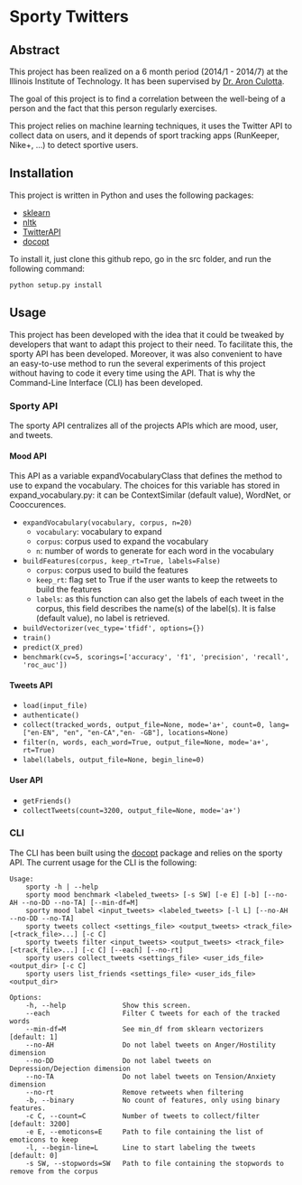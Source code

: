 # Sporty Twitters

## Abstract

This project has been realized on a 6 month period (2014/1 - 2014/7) at the Illinois Institute of Technology. It has been supervised by [Dr. Aron Culotta](http://cs.iit.edu/~culotta/).

The goal of this project is to find a correlation between the well-being of a person and the fact that this person regularly exercises.

This project relies on machine learning techniques, it uses the Twitter API to collect data on users, and it depends of sport tracking apps (RunKeeper, Nike+, ...) to detect sportive users.

## Installation

This project is written in Python and uses the following packages:

- [sklearn](http://scikit-learn.org/stable/)
- [nltk](http://www.nltk.org/)
- [TwitterAPI](https://github.com/geduldig/TwitterAPI)
- [docopt](http://docopt.org/)

To install it, just clone this github repo, go in the src folder, and run the following command:

    python setup.py install

## Usage

This project has been developed with the idea that it could be tweaked by developers that want to adapt this project to their need. To facilitate this, the sporty API has been developed. Moreover, it was also convenient to have an easy-to-use method to run the several experiments of this project without having to code it every time using the API. That is why the Command-Line Interface (CLI) has been developed.

### Sporty API

The sporty API centralizes all of the projects APIs which are mood, user, and tweets.

#### Mood API

This API as a variable expandVocabularyClass that defines the method to use to expand the vocabulary. The choices for this variable has stored in expand_vocabulary.py: it can be ContextSimilar (default value), WordNet, or Cooccurences.

- `expandVocabulary(vocabulary, corpus, n=20)`
    - `vocabulary`: vocabulary to expand
    - `corpus`: corpus used to expand the vocabulary
    - `n`: number of words to generate for each word in the vocabulary
- `buildFeatures(corpus, keep_rt=True, labels=False)`
    - `corpus`: corpus used to build the features
    - `keep_rt`: flag set to True if the user wants to keep the retweets to build the features
    - `labels`: as this function can also get the labels of each tweet in the corpus, this field describes the name(s) of the label(s). It is false (default value), no label is retrieved.
- `buildVectorizer(vec_type='tfidf', options={})`
- `train()`
- `predict(X_pred)`
- `benchmark(cv=5, scorings=['accuracy', 'f1', 'precision', 'recall', 'roc_auc'])`

#### Tweets API

- `load(input_file)`
- `authenticate()`
- `collect(tracked_words, output_file=None, mode='a+', count=0, lang=["en-EN", "en", "en-CA","en- -GB"], locations=None)`
- `filter(n, words, each_word=True, output_file=None, mode='a+', rt=True)`
- `label(labels, output_file=None, begin_line=0)`

#### User API 

- `getFriends()`
- `collectTweets(count=3200, output_file=None, mode='a+')`

### CLI

The CLI has been built using the [docopt](http://docopt.org/) package and relies on the sporty API. The current usage for the CLI is the following:

    Usage: 
        sporty -h | --help
        sporty mood benchmark <labeled_tweets> [-s SW] [-e E] [-b] [--no-AH --no-DD --no-TA] [--min-df=M] 
        sporty mood label <input_tweets> <labeled_tweets> [-l L] [--no-AH --no-DD --no-TA]
        sporty tweets collect <settings_file> <output_tweets> <track_file> [<track_file>...] [-c C]
        sporty tweets filter <input_tweets> <output_tweets> <track_file> [<track_file>...] [-c C] [--each] [--no-rt]
        sporty users collect_tweets <settings_file> <user_ids_file> <output_dir> [-c C]
        sporty users list_friends <settings_file> <user_ids_file> <output_dir>

    Options:
        -h, --help              Show this screen.
        --each                  Filter C tweets for each of the tracked words
        --min-df=M              See min_df from sklearn vectorizers [default: 1]
        --no-AH                 Do not label tweets on Anger/Hostility dimension
        --no-DD                 Do not label tweets on Depression/Dejection dimension
        --no-TA                 Do not label tweets on Tension/Anxiety dimension
        --no-rt                 Remove retweets when filtering
        -b, --binary            No count of features, only using binary features.
        -c C, --count=C         Number of tweets to collect/filter [default: 3200]
        -e E, --emoticons=E     Path to file containing the list of emoticons to keep
        -l, --begin-line=L      Line to start labeling the tweets [default: 0]
        -s SW, --stopwords=SW   Path to file containing the stopwords to remove from the corpus 